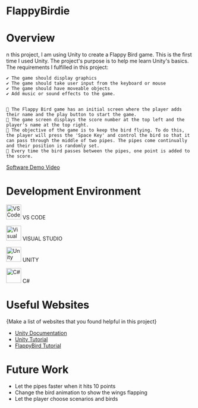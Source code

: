 # FlappyBirdie

# Overview

n this project, I am using Unity to create a Flappy Bird game. This is the first time I used Unity. The project's purpose is to help me learn Unity's basics. The requirements I fulfilled in this project:

    ✔️ The game should display graphics
    ✔️ The game should take user input from the keyboard or mouse
    ✔️ The game should have moveable objects
    ✔️ Add music or sound effects to the game.


    📍 The Flappy Bird game has an initial screen where the player adds their name and the play button to start the game.
    📍 The game screen displays the score number at the top left and the player's name at the top right.
    📍 The objective of the game is to keep the bird flying. To do this, the player will press the 'Space Key' and control the bird so that it can pass through the middle of two pipes. The pipes come continually and their position is randomly set.
    📍 Every time the bird passes between the pipes, one point is added to the score.



[Software Demo Video](http://youtube.link.goes.here)

# Development Environment

<!-- VS Code -->
<img src="https://api.iconify.design/mdi:visual-studio-code.svg" height="40" alt="VS Code" /> VS CODE

<!-- Visual Studio (imagem PNG hospedada no GitHub) -->
<img src="https://img.icons8.com/?size=100&id=y7WGoWNuIWac&format=png&color=000000" height="40" alt="Visual Studio" /> VISUAL STUDIO

<!-- Unity -->
<img src="https://cdn.simpleicons.org/unity/000000" height="40" alt="Unity" /> UNITY

<!-- C# (usando link alternativo, pois não há ícone oficial do C# na Simple Icons) -->
<img src="https://upload.wikimedia.org/wikipedia/commons/4/4f/Csharp_Logo.png" height="40" alt="C#" /> C#

# Useful Websites

{Make a list of websites that you found helpful in this project}
* [Unity Documentation](https://docs.unity.com/en-us)
* [Unity Tutorial](https://www.youtube.com/watch?v=XtQMytORBmM)
* [FlappyBird Tutorial](https://www.youtube.com/watch?v=ihvBiJ1oC9U)

# Future Work

* Let the pipes faster when it hits 10 points
* Change the bird animation to show the wings flapping
* Let the player choose scenarios and birds